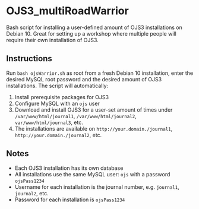 # OJS3_multiRoadWarrior
Bash script for installing a user-defined amount of OJS3 installations on Debian 10. Great for setting up a workshop where multiple people will require their own installation of OJS3.

## Instructions

Run `bash ojsWarrior.sh` as root from a fresh Debian 10 installation, enter the desired MySQL root password and the desired amount of OJS3 installations. The script will automatically:

1. Install prerequisite packages for OJS3
2. Configure MySQL with an `ojs` user
3. Download and install OJS3 for a user-set amount of times under `/var/www/html/journal1`, `/var/www/html/journal2`, `var/www/html/journal3`, etc.
4. The installations are available on `http://your.domain./journal1`, `http://your.domain./journal2`, etc.

## Notes

- Each OJS3 installation has its own database
- All installations use the same MySQL user: `ojs` with a password `ojsPass1234`
- Username for each installation is the journal number, e.g. `journal1`, `journal2`, etc.
- Password for each installation is `ojsPass1234`
